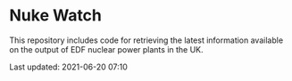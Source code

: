 # Nuke Watch

This repository includes code for retrieving the latest information available on the output of EDF nuclear power plants in the UK.

Last updated: 2021-06-20 07:10